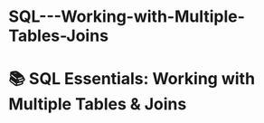 # SQL---Working-with-Multiple-Tables-Joins
# 📚 SQL Essentials: Working with Multiple Tables &amp; Joins
